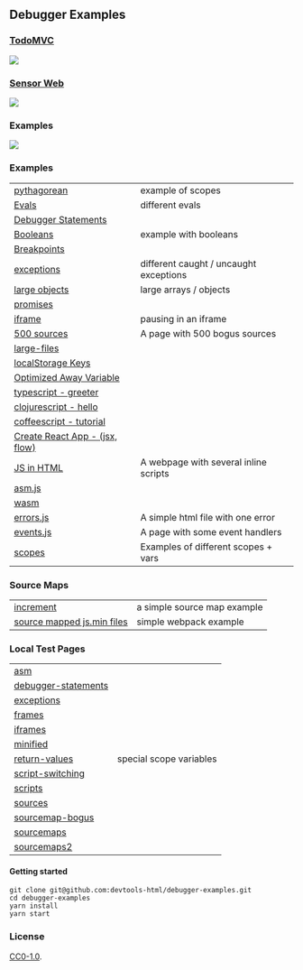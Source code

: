 ## Debugger Examples

### [TodoMVC](./examples/todomvc)
[![][todomvc-screen]](./examples/todomvc)

### [Sensor Web][sensor-url]

[![][sensor-screen]][sensor-url]

### Examples

[![][examples-screen]][examples-url]

### Examples

| | |
| --- | --- |
| [pythagorean](./examples/pythagorean) | example of scopes |
| [Evals](./examples/evals.html) | different evals |
| [Debugger Statements](./examples/debugger-statements.html) | |
| [Booleans](./examples/booleans) | example with booleans |
| [Breakpoints](./examples/breakpoints.html)||
| [exceptions](./examples/exceptions.html) | different caught / uncaught exceptions |
| [large objects](./examples/arrays.html) | large arrays / objects |
| [promises](./examples/promises.html) | |
| [iframe](./examples/iframe.html) | pausing in an iframe |
| [500 sources](./examples/500-sources.html) | A page with 500 bogus sources |
| [large-files](./examples/large-files.html) | |
| [localStorage Keys](./examples/localstorage-keys.html) | |
| [Optimized Away Variable](./examples/optimized-away.html) | |
| [typescript - greeter](./examples/typescript/greeter) | |
| [clojurescript - hello](./examples/clojurescript/hello.html) | |
| [coffeescript - tutorial](./examples/coffeescript/tutorial) | |
| [Create React App - (jsx, flow)](./examples/my-app/build) | |
| [JS in HTML](./examples/js-in-html.html) | A webpage with several inline scripts |
| [asm.js](./examples/asm.html) | |
| [wasm](./examples/wasm/fib/fib.index.html)||
| [errors.js](./examples/errors.html) | A simple html file with one error |
| [events.js](./examples/events.html) | A page with some event handlers |
| [scopes](./examples/scopes.html) | Examples of different scopes + vars |

### Source Maps

| | |
| --- | --- |
| [increment](./examples/increment) | a simple source map example |
| [source mapped js.min files](http://wbamberg.github.io/example-websites/source-mapping/index.html) | simple webpack example|

### Local Test Pages

| | |
| --- | --- |
| [asm] | |
| [debugger-statements] | |
| [exceptions] | |
| [frames] | |
| [iframes] | |
| [minified] | |
| [return-values] | special scope variables |
| [script-switching] | |
| [scripts] | |
| [sources] | |
| [sourcemap-bogus] | |
| [sourcemaps] | |
| [sourcemaps2] | |


#### Getting started

```
git clone git@github.com:devtools-html/debugger-examples.git
cd debugger-examples
yarn install
yarn start
```


[todomvc-screen]: https://cloud.githubusercontent.com/assets/254562/22754631/3644ed8a-ee0e-11e6-9ada-17ca36f7e0cf.png
[sensor-screen]: https://cloud.githubusercontent.com/assets/254562/22754691/6f316e70-ee0e-11e6-9136-83238cd3e530.png
[sensor-url]: http://aws-sensorweb-static-site.s3-website-us-west-2.amazonaws.com

[examples-screen]:https://shipusercontent.com/e72dc7467d63d6ebcd69e504548534f8/Screen%20Shot%202017-07-12%20at%2011.48.25%20AM.png
[examples-url]: https://devtools-html.github.io/debugger-examples/examples/examples.html

[asm]:http://localhost:8000/examples/doc-asm.html
[debugger-statements]:http://localhost:8000/examples/doc-debugger-statements.html
[exceptions]:http://localhost:8000/examples/doc-exceptions.html
[frames]:http://localhost:8000/examples/doc-frames.html
[iframes]:http://localhost:8000/examples/doc-iframes.html
[minified]:http://localhost:8000/examples/doc-minified.html
[return-values]:http://localhost:8000/examples/doc-return-values.html
[script-switching]:http://localhost:8000/examples/doc-script-switching.html
[scripts]:http://localhost:8000/examples/doc-scripts.html
[sourcemap-bogus]:http://localhost:8000/examples/doc-sourcemap-bogus.html
[sourcemaps]:http://localhost:8000/examples/doc-sourcemaps.html
[sourcemaps2]:http://localhost:8000/examples/doc-sourcemaps2.html
[sources]:http://localhost:8000/examples/doc-sources.html

### License

[CC0-1.0](./LICENSE).

